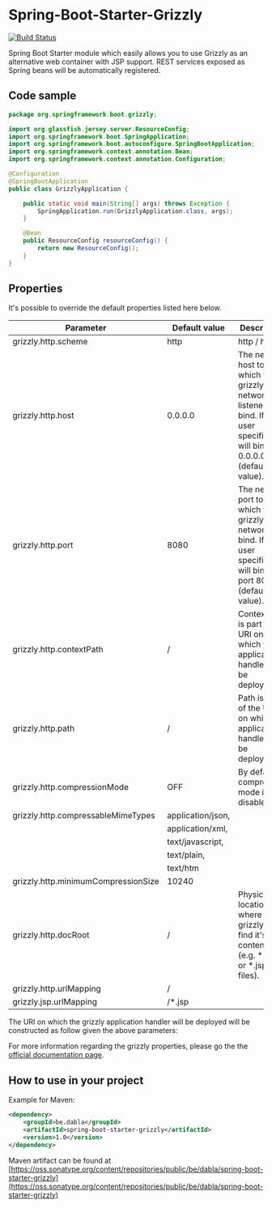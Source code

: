 # Spring-Boot-Starter-Grizzly
[![Build Status](https://travis-ci.org/dabla/spring-boot-starter-grizzly.svg?branch=master)](https://travis-ci.org/dabla/spring-boot-starter-grizzly)

Spring Boot Starter module which easily allows you to use Grizzly as an alternative web container with JSP support.  REST services exposed as Spring beans will be automatically registered.

## Code sample
```java
package org.springframework.boot.grizzly;

import org.glassfish.jersey.server.ResourceConfig;
import org.springframework.boot.SpringApplication;
import org.springframework.boot.autoconfigure.SpringBootApplication;
import org.springframework.context.annotation.Bean;
import org.springframework.context.annotation.Configuration;

@Configuration
@SpringBootApplication
public class GrizzlyApplication {

    public static void main(String[] args) throws Exception {
        SpringApplication.run(GrizzlyApplication.class, args);
    }

    @Bean
    public ResourceConfig resourceConfig() {
        return new ResourceConfig();
    }
}
```

## Properties

It's possible to override the default properties listed here below.

| Parameter | Default value | Description |
| --- | --- | --- |
| grizzly.http.scheme                 | http | http / https |
| grizzly.http.host                   | 0.0.0.0 | The network host to which the grizzly network listener will bind. If not user specified, it will bind to 0.0.0.0 (default value). |
| grizzly.http.port                   | 8080 | The network port to which the grizzly network will bind. If not user specified, it will bind to port 8080 (default value). |
| grizzly.http.contextPath            | / | Context path is part of the URI on which the application handler will be deployed. |
| grizzly.http.path                   | / | Path is part of the URI on which the application handler will be deployed. |
| grizzly.http.compressionMode        | OFF | By default compression mode is disabled. |
| grizzly.http.compressableMimeTypes  | application/json, | |
|                                     | application/xml, | |
|                                     | text/javascript, | |
|                                     | text/plain, | |
|                                     | text/htm | |
| grizzly.http.minimumCompressionSize | 10240 | |
| grizzly.http.docRoot                | / | Physical location where grizzly will find it's contents (e.g. *.html or *.jsp files). |
| grizzly.http.urlMapping             | / | |
| grizzly.jsp.urlMapping              | /*.jsp | |

The URI on which the grizzly application handler will be deployed will be constructed as follow given the above parameters:

[grizzly.http.scheme]://[grizzly.http.host]:[grizzly.http.port]/[grizzly.http.contextPath]/[grizzly.http.path] (http://0.0.0.0:8080/)

For more information regarding the grizzly properties, please go the the [official documentation page](https://javaee.github.io/grizzly/httpserverframework.html).

## How to use in your project

Example for Maven:
```xml
<dependency>
    <groupId>be.dabla</groupId>
    <artifactId>spring-boot-starter-grizzly</artifactId>
    <version>1.0</version>
</dependency>
```
Maven artifact can be found at [https://oss.sonatype.org/content/repositories/public/be/dabla/spring-boot-starter-grizzly](https://oss.sonatype.org/content/repositories/public/be/dabla/spring-boot-starter-grizzly)
